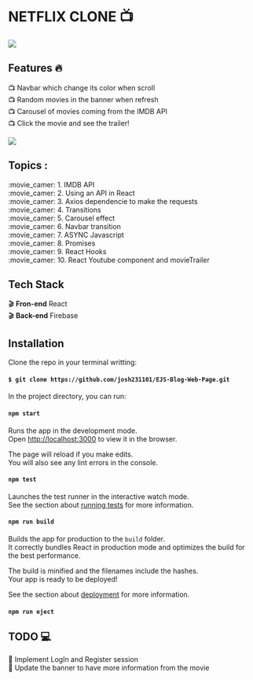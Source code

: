 # NETFLIX CLONE :tv:

<img src="https://i.ibb.co/QcdSzWY/Netflix-clone.png">

## Features :fire:
:tv: Navbar which change its color when scroll<br> 
:tv: Random movies in the banner when refresh<br>
:tv: Carousel of movies coming from the IMDB API<br>
:tv: Click the movie and see the trailer!<br>

<img src="https://i.ibb.co/DzwZLHy/Netlfix-play-clonr.png">

## Topics : 
:movie_camer: 1. IMDB API <br>
:movie_camer: 2. Using an API in React <br>
:movie_camer: 3. Axios dependencie to make the requests <br>
:movie_camer: 4. Transitions <br>
:movie_camer: 5. Carousel effect <br>
:movie_camer: 6. Navbar transition <br>
:movie_camer: 7. ASYNC Javascript <br>
:movie_camer: 8. Promises <br>
:movie_camer: 9. React Hooks <br>
:movie_camer: 10. React Youtube component and movieTrailer <br>

## Tech Stack
:clapper: **Fron-end** React <br>
:clapper: **Back-end** Firebase<br>

## Installation
Clone the repo in your terminal writting:

#### ```$ git clone https://github.com/josh231101/EJS-Blog-Web-Page.git```

In the project directory, you can run:

#### `npm start`

Runs the app in the development mode.<br />
Open [http://localhost:3000](http://localhost:3000) to view it in the browser.

The page will reload if you make edits.<br />
You will also see any lint errors in the console.

#### `npm test`

Launches the test runner in the interactive watch mode.<br />
See the section about [running tests](https://facebook.github.io/create-react-app/docs/running-tests) for more information.

#### `npm run build`

Builds the app for production to the `build` folder.<br />
It correctly bundles React in production mode and optimizes the build for the best performance.

The build is minified and the filenames include the hashes.<br />
Your app is ready to be deployed!

See the section about [deployment](https://facebook.github.io/create-react-app/docs/deployment) for more information.

#### `npm run eject`

## TODO :computer:
:pushpin: Implement LogIn and Register session <br>
:pushpin: Update the banner to have more information from the movie